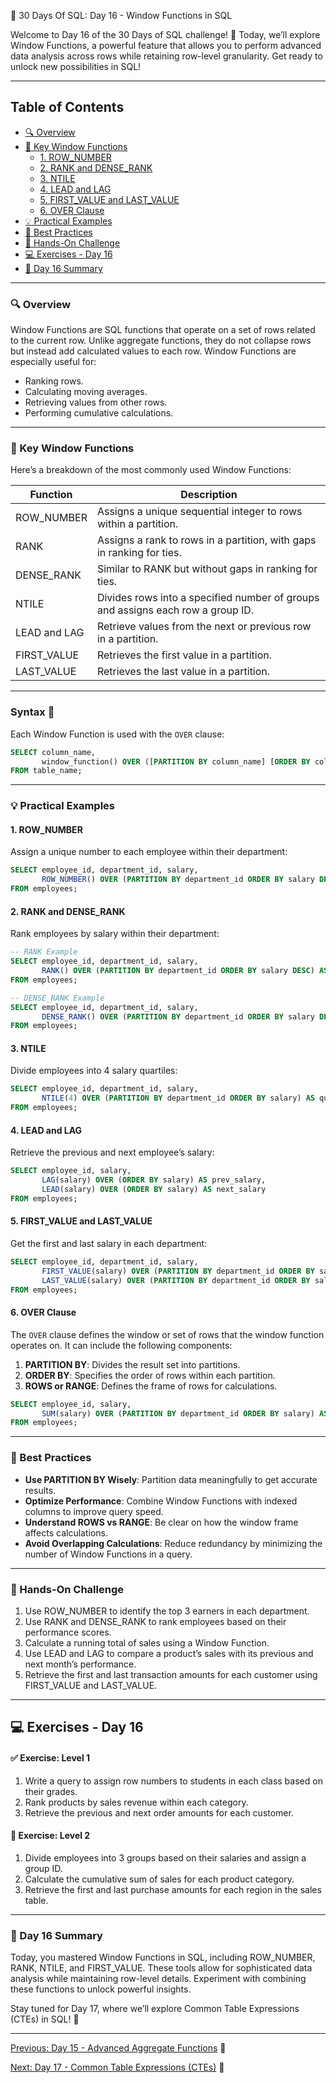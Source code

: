 📘 30 Days Of SQL: Day 16 - Window Functions in SQL

Welcome to Day 16 of the 30 Days of SQL challenge! 🎉 Today, we’ll explore Window Functions, a powerful feature that allows you to perform advanced data analysis across rows while retaining row-level granularity. Get ready to unlock new possibilities in SQL!

---

## Table of Contents

- [🔍 Overview](#-overview)
- [📘 Key Window Functions](#-key-window-functions)
  - [1. ROW_NUMBER](#1-row_number)
  - [2. RANK and DENSE_RANK](#2-rank-and-dense_rank)
  - [3. NTILE](#3-ntile)
  - [4. LEAD and LAG](#4-lead-and-lag)
  - [5. FIRST_VALUE and LAST_VALUE](#5-first_value-and-last_value)
  - [6. OVER Clause](#6-over-clause)
- [💡 Practical Examples](#-practical-examples)
- [🔧 Best Practices](#-best-practices)
- [🎯 Hands-On Challenge](#-hands-on-challenge)
- [💻 Exercises - Day 16](#-exercises---day-16) <!-- Corrected anchor -->
- [📝 Day 16 Summary](#-day-16-summary)


---

### 🔍 Overview
Window Functions are SQL functions that operate on a set of rows related to the current row. Unlike aggregate functions, they do not collapse rows but instead add calculated values to each row. Window Functions are especially useful for:

- Ranking rows.
- Calculating moving averages.
- Retrieving values from other rows.
- Performing cumulative calculations.

---

### 📘 Key Window Functions
Here’s a breakdown of the most commonly used Window Functions:

| Function          | Description                                                                                 |
|-------------------|---------------------------------------------------------------------------------------------|
| ROW_NUMBER       | Assigns a unique sequential integer to rows within a partition.                            |
| RANK             | Assigns a rank to rows in a partition, with gaps in ranking for ties.                      |
| DENSE_RANK       | Similar to RANK but without gaps in ranking for ties.                                       |
| NTILE            | Divides rows into a specified number of groups and assigns each row a group ID.            |
| LEAD and LAG     | Retrieve values from the next or previous row in a partition.                              |
| FIRST_VALUE      | Retrieves the first value in a partition.                                                  |
| LAST_VALUE       | Retrieves the last value in a partition.                                                   |

---

### Syntax 🔧
Each Window Function is used with the `OVER` clause:

```sql
SELECT column_name,
       window_function() OVER ([PARTITION BY column_name] [ORDER BY column_name]) AS alias_name
FROM table_name;
```

---

### 💡 Practical Examples

#### 1. ROW_NUMBER
Assign a unique number to each employee within their department:

```sql
SELECT employee_id, department_id, salary,
       ROW_NUMBER() OVER (PARTITION BY department_id ORDER BY salary DESC) AS row_num
FROM employees;
```

#### 2. RANK and DENSE_RANK
Rank employees by salary within their department:

```sql
-- RANK Example
SELECT employee_id, department_id, salary,
       RANK() OVER (PARTITION BY department_id ORDER BY salary DESC) AS rank
FROM employees;

-- DENSE_RANK Example
SELECT employee_id, department_id, salary,
       DENSE_RANK() OVER (PARTITION BY department_id ORDER BY salary DESC) AS dense_rank
FROM employees;
```

#### 3. NTILE
Divide employees into 4 salary quartiles:

```sql
SELECT employee_id, department_id, salary,
       NTILE(4) OVER (PARTITION BY department_id ORDER BY salary) AS quartile
FROM employees;
```

#### 4. LEAD and LAG
Retrieve the previous and next employee’s salary:

```sql
SELECT employee_id, salary,
       LAG(salary) OVER (ORDER BY salary) AS prev_salary,
       LEAD(salary) OVER (ORDER BY salary) AS next_salary
FROM employees;
```

#### 5. FIRST_VALUE and LAST_VALUE
Get the first and last salary in each department:

```sql
SELECT employee_id, department_id, salary,
       FIRST_VALUE(salary) OVER (PARTITION BY department_id ORDER BY salary) AS min_salary,
       LAST_VALUE(salary) OVER (PARTITION BY department_id ORDER BY salary ROWS BETWEEN UNBOUNDED PRECEDING AND UNBOUNDED FOLLOWING) AS max_salary
FROM employees;
```

#### 6. OVER Clause
The `OVER` clause defines the window or set of rows that the window function operates on. It can include the following components:

1. **PARTITION BY**: Divides the result set into partitions.
2. **ORDER BY**: Specifies the order of rows within each partition.
3. **ROWS or RANGE**: Defines the frame of rows for calculations.

```sql
SELECT employee_id, salary,
       SUM(salary) OVER (PARTITION BY department_id ORDER BY salary) AS cumulative_salary
FROM employees;

```

---

### 🔧 Best Practices
- **Use PARTITION BY Wisely**: Partition data meaningfully to get accurate results.
- **Optimize Performance**: Combine Window Functions with indexed columns to improve query speed.
- **Understand ROWS vs RANGE**: Be clear on how the window frame affects calculations.
- **Avoid Overlapping Calculations**: Reduce redundancy by minimizing the number of Window Functions in a query.

---

### 🎯 Hands-On Challenge

1. Use ROW_NUMBER to identify the top 3 earners in each department.
2. Use RANK and DENSE_RANK to rank employees based on their performance scores.
3. Calculate a running total of sales using a Window Function.
4. Use LEAD and LAG to compare a product’s sales with its previous and next month’s performance.
5. Retrieve the first and last transaction amounts for each customer using FIRST_VALUE and LAST_VALUE.

---

## 💻 Exercises - Day 16

#### ✅ Exercise: Level 1
1. Write a query to assign row numbers to students in each class based on their grades.
2. Rank products by sales revenue within each category.
3. Retrieve the previous and next order amounts for each customer.

#### 🚀 Exercise: Level 2
1. Divide employees into 3 groups based on their salaries and assign a group ID.
2. Calculate the cumulative sum of sales for each product category.
3. Retrieve the first and last purchase amounts for each region in the sales table.

---

### 📝 Day 16 Summary
Today, you mastered Window Functions in SQL, including ROW_NUMBER, RANK, NTILE, and FIRST_VALUE. These tools allow for sophisticated data analysis while maintaining row-level details. Experiment with combining these functions to unlock powerful insights.

Stay tuned for Day 17, where we’ll explore Common Table Expressions (CTEs) in SQL! 🚀

---

[Previous: Day 15 - Advanced Aggregate Functions](../Day-15%20%20Advanced%20Aggregate%20Functions/Day-15_Advanced_Aggregate_Functions.md) 🔼

[Next: Day 17 - Common Table Expressions (CTEs)](../Day-17%20Common%20Table%20Expressions/Day-17_Common_Table_Expressions.md) 🔽

